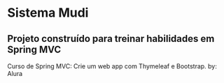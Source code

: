 # Sistema Mudi
## Projeto construído para treinar habilidades em Spring MVC
Curso de Spring MVC: Crie um web app com Thymeleaf e Bootstrap. by: Alura

